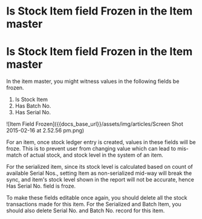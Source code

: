 <h1>Is Stock Item field Frozen in the Item master</h1>

<h1>Is Stock Item field Frozen in the Item master</h1>

In the item master, you might witness values in the following fields be frozen.

1. Is Stock Item
1. Has Batch No.
1. Has Serial No.

![Item Field Frozen]({{docs_base_url}}/assets/img/articles/Screen Shot 2015-02-16 at 2.52.56 pm.png)

For an item, once stock ledger entry is created, values in these fields will be froze. This is to prevent user from changing value which can lead to mis-match of actual stock, and stock level in the system of an item.

For the serialized item, since its stock level is calculated based on count of available Serial Nos., setting Item as non-serialized mid-way will break the sync, and item's stock level shown in the report will not be accurate, hence Has Serial No. field is froze.

To make these fields editable once again, you should delete all the stock transactions made for this item. For the Serialized and Batch Item, you should also delete Serial No. and Batch No. record for this item.

<!-- markdown -->